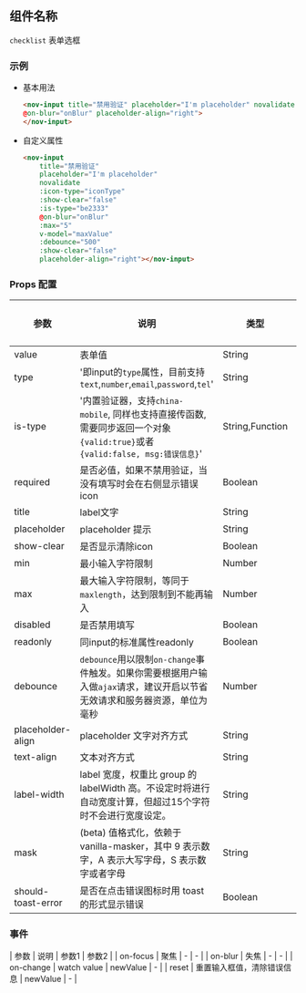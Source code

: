## 组件名称

 `checklist` 表单选框

### 示例

- 基本用法
    ```html
    <nov-input title="禁用验证" placeholder="I'm placeholder" novalidate :icon-type="iconType" :show-clear="false"
    @on-blur="onBlur" placeholder-align="right">
    </nov-input>
    ```

- 自定义属性
   ```html
   <nov-input 
       title="禁用验证" 
       placeholder="I'm placeholder" 
       novalidate 
       :icon-type="iconType" 
       :show-clear="false"
       :is-type="be2333"
       @on-blur="onBlur"
       :max="5"
       v-model="maxValue"
       :debounce="500"
       :show-clear="false"
       placeholder-align="right"></nov-input>
   ```

### Props 配置

| 参数 | 说明 | 类型 | 可选值 | 默认值 |
| - | - | - | - | - |
| value | 表单值 | String | - | '' |
| type | '即input的`type`属性，目前支持 `text`,`number`,`email`,`password`,`tel`' | String | - | text |
| is-type | '内置验证器，支持`china-mobile`, 同样也支持直接传函数, 需要同步返回一个对象`{valid:true}`或者`{valid:false, msg:错误信息}`' | String,Function | - |  |
| required | 是否必值，如果不禁用验证，当没有填写时会在右侧显示错误icon | Boolean | - | false |
| title | label文字 | String | - | '' |
| placeholder | placeholder 提示 | String | - | '' |
| show-clear | 是否显示清除icon | Boolean | - | true |
| min | 最小输入字符限制 | Number | - | - |
| max | 最大输入字符限制，等同于`maxlength`，达到限制到不能再输入 | Number | - | - |
| disabled | 是否禁用填写 | Boolean | - | false |
| readonly | 同input的标准属性readonly | Boolean | - | false |
| debounce | `debounce`用以限制`on-change`事件触发。如果你需要根据用户输入做`ajax`请求，建议开启以节省无效请求和服务器资源，单位为毫秒 | Number | - | - |
| placeholder-align | placeholder 文字对齐方式 | String | - | left |
| text-align | 文本对齐方式 | String | - | left |
| label-width | label 宽度，权重比 group 的 labelWidth 高。不设定时将进行自动宽度计算，但超过15个字符时不会进行宽度设定。 | String | - | - |
| mask | (beta) 值格式化，依赖于 vanilla-masker，其中 9 表示数字，A 表示大写字母，S 表示数字或者字母 | String | - | - |
| should-toast-error | 是否在点击错误图标时用 toast 的形式显示错误 | Boolean | - | true |

### 事件

| 参数 | 说明 | 参数1 | 参数2 |
| on-focus | 聚焦 | - | - |
| on-blur | 失焦 | - | - |
| on-change | watch value | newValue | - |
| reset | 重置输入框值，清除错误信息 | newValue | - |
